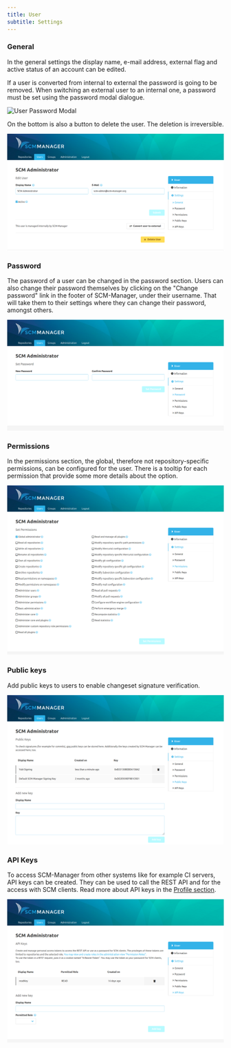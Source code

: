 ```yaml
---
title: User
subtitle: Settings
---
```

### General
In the general settings the display name, e-mail address, external flag and active status of an account can be edited. 

If a user is converted from internal to external the password is going to be removed. When switching an external user to an internal one, a password must be set using the password modal dialogue.

![User Password Modal](assets/user-password-modal.png)

On the bottom is also a button to delete the user. The deletion is irreversible.

![General User Settings](assets/user-settings-general.png)

### Password
The password of a user can be changed in the password section. Users can also change their password themselves by clicking on the "Change password" link in the footer of SCM-Manager, under their username. That will take them to their settings where they can change their password, amongst others.

![Change Password](assets/user-settings-password.png)

### Permissions
In the permissions section, the global, therefore not repository-specific permissions, can be configured for the user.
There is a tooltip for each permission that provide some more details about the option.

![User Permissions](assets/user-settings-permissions.png)

### Public keys
Add public keys to users to enable changeset signature verification.

![Public keys](assets/user-settings-publickeys.png)

### API Keys
To access SCM-Manager from other systems like for example CI servers, API keys can be created. They can be used to call
the REST API and for the access with SCM clients. Read more about API keys in the [Profile section](../../profile/#api-keys).

![API Keys](assets/user-settings-apikeys.png)
